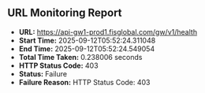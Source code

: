 ## URL Monitoring Report

- **URL:** https://api-gw1-prod1.fisglobal.com/gw/v1/health
- **Start Time:** 2025-09-12T05:52:24.311048
- **End Time:** 2025-09-12T05:52:24.549054
- **Total Time Taken:** 0.238006 seconds
- **HTTP Status Code:** 403
- **Status:** Failure
- **Failure Reason:** HTTP Status Code: 403
